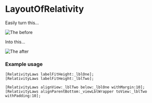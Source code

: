 LayoutOfRelativity
==========

Easily turn this...

![The before](http://i.imgur.com/hwIXE.png)

Into this...

![The after](http://i.imgur.com/Kap7u.png)

### Example usage
	[RelativityLaws labelFitHeight:_lblOne];
	[RelativityLaws labelFitHeight:_lblTwo];

	[RelativityLaws alignView:_lblTwo below:_lblOne withMargin:10];
	[RelativityLaws alignParentBottom:_viewLblWrapper toView:_lblTwo withPadding:10];
